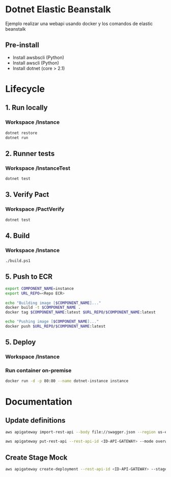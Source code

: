 # Dotnet Elastic Beanstalk 

Ejemplo realizar una webapi usando docker y los comandos de elastic beanstalk 


## Pre-install
- Install awsbscli (Python)
- Install awscli (Python)
- Install dotnet (core > 2.1)




# Lifecycle

## 1. Run locally
### Workspace /Instance
```sh
dotnet restore
dotnet run
```

## 2. Runner tests 
### Workspace /InstanceTest
```sh
dotnet test
```

## 3. Verify Pact
### Workspace /PactVerify
```sh
dotnet test
```

## 4. Build
### Workspace /Instance
```sh
./build.ps1
```

## 5. Push to ECR

```sh
export COMPONENT_NAME=instance
export URL_REPO=<Repo ECR>
 
echo "Building image [$COMPONENT_NAME]..."
docker build -t $COMPONENT_NAME .
docker tag $COMPONENT_NAME:latest $URL_REPO/$COMPONENT_NAME:latest

echo "Pushing image [$COMPONENT_NAME]..."
docker push $URL_REPO/$COMPONENT_NAME:latest
```

## 5. Deploy
### Workspace /Instance

### Run container on-premise 
```sh
docker run -d -p 80:80 --name dotnet-instance instance
```

# Documentation

## Update definitions
```sh
aws apigateway import-rest-api --body file://swagger.json --region us-east-1
```

```sh
aws apigateway put-rest-api --rest-api-id <ID-API-GATEWAY> --mode overwrite --body file://swagger.json --region us-east-1
```

## Create Stage Mock
```sh
aws apigateway create-deployment --rest-api-id <ID-API-GATEWAY> --stage-name mock --region us-east-1
```




